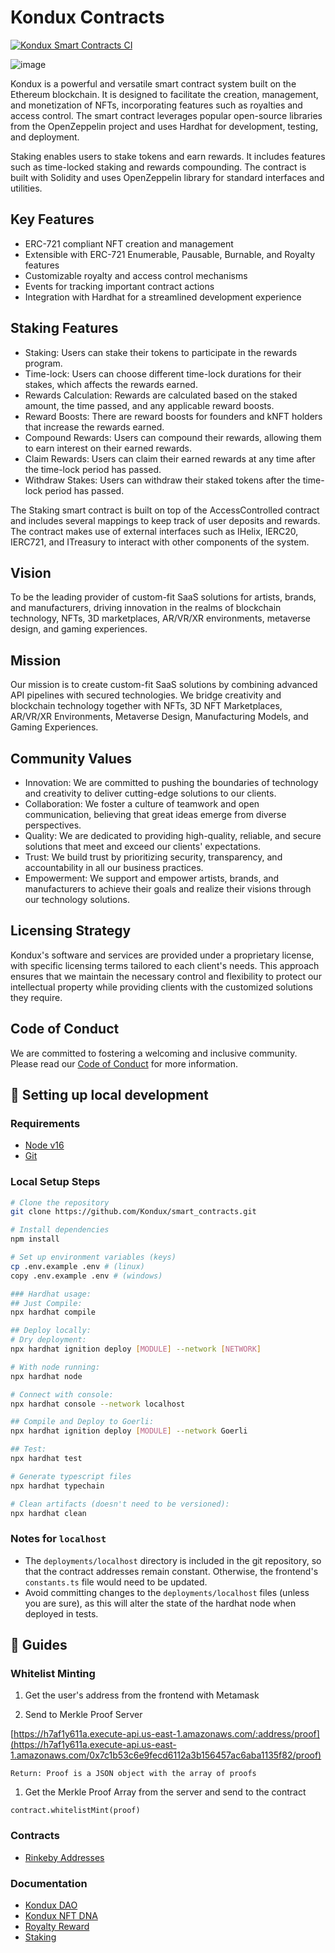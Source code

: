 # Kondux Contracts 
[![Kondux Smart Contracts CI](https://github.com/Kondux/smart_contracts/actions/workflows/node.js.yml/badge.svg)](https://github.com/Kondux/smart_contracts/actions/workflows/node.js.yml)

![image](https://avatars.githubusercontent.com/u/85846911?s=200&v=4)

Kondux is a powerful and versatile smart contract system built on the Ethereum blockchain. It is designed to facilitate the creation, management, and monetization of NFTs, incorporating features such as royalties and access control. The smart contract leverages popular open-source libraries from the OpenZeppelin project and uses Hardhat for development, testing, and deployment.

Staking enables users to stake tokens and earn rewards. It includes features such as time-locked staking and rewards compounding. The contract is built with Solidity and uses OpenZeppelin library for standard interfaces and utilities.

## Key Features
- ERC-721 compliant NFT creation and management
- Extensible with ERC-721 Enumerable, Pausable, Burnable, and Royalty features
- Customizable royalty and access control mechanisms
- Events for tracking important contract actions
- Integration with Hardhat for a streamlined development experience
## Staking Features
- Staking: Users can stake their tokens to participate in the rewards program.
- Time-lock: Users can choose different time-lock durations for their stakes, which affects the rewards earned.
- Rewards Calculation: Rewards are calculated based on the staked amount, the time passed, and any applicable reward boosts.
- Reward Boosts: There are reward boosts for founders and kNFT holders that increase the rewards earned.
- Compound Rewards: Users can compound their rewards, allowing them to earn interest on their earned rewards.
- Claim Rewards: Users can claim their earned rewards at any time after the time-lock period has passed.
- Withdraw Stakes: Users can withdraw their staked tokens after the time-lock period has passed.

The Staking smart contract is built on top of the AccessControlled contract and includes several mappings to keep track of user deposits and rewards. The contract makes use of external interfaces such as IHelix, IERC20, IERC721, and ITreasury to interact with other components of the system.

## Vision
To be the leading provider of custom-fit SaaS solutions for artists, brands, and manufacturers, driving innovation in the realms of blockchain technology, NFTs, 3D marketplaces, AR/VR/XR environments, metaverse design, and gaming experiences.

## Mission
Our mission is to create custom-fit SaaS solutions by combining advanced API pipelines with secured technologies. We bridge creativity and blockchain technology together with NFTs, 3D NFT Marketplaces, AR/VR/XR Environments, Metaverse Design, Manufacturing Models, and Gaming Experiences.

## Community Values
- Innovation: We are committed to pushing the boundaries of technology and creativity to deliver cutting-edge solutions to our clients.
- Collaboration: We foster a culture of teamwork and open communication, believing that great ideas emerge from diverse perspectives.
- Quality: We are dedicated to providing high-quality, reliable, and secure solutions that meet and exceed our clients' expectations.
- Trust: We build trust by prioritizing security, transparency, and accountability in all our business practices.
- Empowerment: We support and empower artists, brands, and manufacturers to achieve their goals and realize their visions through our technology solutions.

## Licensing Strategy
Kondux's software and services are provided under a proprietary license, with specific licensing terms tailored to each client's needs. This approach ensures that we maintain the necessary control and flexibility to protect our intellectual property while providing clients with the customized solutions they require.

## Code of Conduct
We are committed to fostering a welcoming and inclusive community. Please read our [Code of Conduct](CODE_OF_CONDUCT.md) for more information.

## 🔧 Setting up local development

### Requirements

- [Node v16](https://nodejs.org/download/release/latest-v16.x/)  
- [Git](https://git-scm.com/downloads)

### Local Setup Steps

```sh
# Clone the repository
git clone https://github.com/Kondux/smart_contracts.git

# Install dependencies
npm install

# Set up environment variables (keys)
cp .env.example .env # (linux)
copy .env.example .env # (windows)

### Hardhat usage:
## Just Compile: 
npx hardhat compile

## Deploy locally: 
# Dry deployment: 
npx hardhat ignition deploy [MODULE] --network [NETWORK] 

# With node running:
npx hardhat node

# Connect with console:
npx hardhat console --network localhost

## Compile and Deploy to Goerli:
npx hardhat ignition deploy [MODULE] --network Goerli 

## Test: 
npx hardhat test

# Generate typescript files
npx hardhat typechain

# Clean artifacts (doesn't need to be versioned):
npx hardhat clean
```

### Notes for `localhost`
-   The `deployments/localhost` directory is included in the git repository,
    so that the contract addresses remain constant. Otherwise, the frontend's
    `constants.ts` file would need to be updated.
-   Avoid committing changes to the `deployments/localhost` files (unless you
    are sure), as this will alter the state of the hardhat node when deployed
    in tests.

## 📖 Guides

### Whitelist Minting
1. Get the user's address from the frontend with Metamask

2. Send to Merkle Proof Server
   
[https://h7af1y611a.execute-api.us-east-1.amazonaws.com/:address/proof](https://h7af1y611a.execute-api.us-east-1.amazonaws.com/0x7c1b53c6e9fecd6112a3b156457ac6aba1135f82/proof)

    Return: Proof is a JSON object with the array of proofs

1. Get the Merkle Proof Array from the server and send to the contract
```
contract.whitelistMint(proof)
```

### Contracts
- [Rinkeby Addresses](./docs/deployments/rinkeby.md)

### Documentation
- [Kondux DAO](./docs/guides/kondux_dao.md)
- [Kondux NFT DNA](./docs/guides/nft_dna.md)
- [Royalty Reward](./docs/guides/royalty_reward.md)
- [Staking](./docs/guides/staking.md)